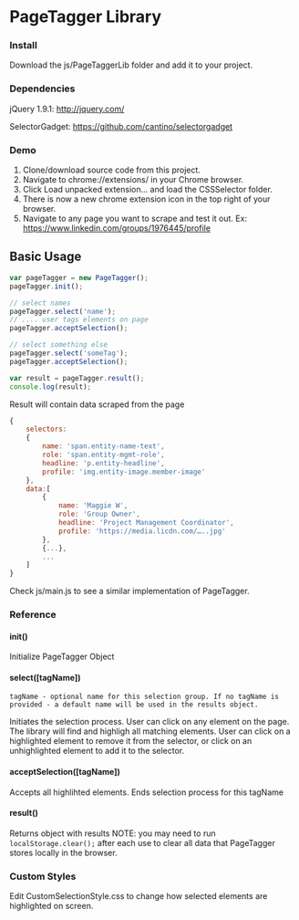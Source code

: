# PageTagger Library

### Install
Download the js/PageTaggerLib folder and add it to your project.

### Dependencies
jQuery 1.9.1: http://jquery.com/

SelectorGadget: https://github.com/cantino/selectorgadget

### Demo
1. Clone/download source code from this project.
2. Navigate to chrome://extensions/ in your Chrome browser.
3. Click Load unpacked extension... and load the CSSSelector folder.
4. There is now a new chrome extension icon in the top right of your browser.
5. Navigate to any page you want to scrape and test it out.
Ex: https://www.linkedin.com/groups/1976445/profile


## Basic Usage
```javascript
var pageTagger = new PageTagger();
pageTagger.init();

// select names
pageTagger.select('name');
// .... user tags elements on page
pageTagger.acceptSelection();

// select something else
pageTagger.select('someTag');
pageTagger.acceptSelection();

var result = pageTagger.result();
console.log(result);
```

Result will contain data scraped from the page
```javascript
{
	selectors:
	{
		name: 'span.entity-name-text',
		role: 'span.entity-mgmt-role',
		headline: 'p.entity-headline',
		profile: 'img.entity-image.member-image'
	},
	data:[
		{
			name: 'Maggie W',
			role: 'Group Owner',
			headline: 'Project Management Coordinator',
			profile: 'https://media.licdn.com/…..jpg'
		},
		{...},
		...
	]
}
```
Check js/main.js to see a similar implementation of PageTagger.

### Reference
#### init()
Initialize PageTagger Object
#### select([tagName])
	tagName - optional name for this selection group. If no tagName is provided - a default name will be used in the results object.
Initiates the selection process. User can click on any element on the page. The library will find and highligh all matching elements. User can click on a highlighted element to remove it from the selector, or click on an unhighlighted element to add it to the selector.
#### acceptSelection([tagName])
Accepts all highlihted elements. Ends selection process for this tagName
#### result()
Returns object with results
NOTE: you may need to run ```localStorage.clear();``` after each use to clear all data that PageTagger stores locally in the browser.

### Custom Styles
Edit CustomSelectionStyle.css to change how selected elements are highlighted on screen.
